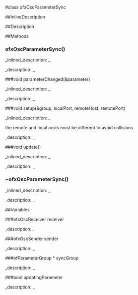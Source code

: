 #class ofxOscParameterSync


<!--
_visible: True_
_advanced: False_
_istemplated: False_
-->

##InlineDescription






##Description





##Methods



### ofxOscParameterSync()

<!--
_syntax: ofxOscParameterSync()_
_name: ofxOscParameterSync_
_returns: _
_returns_description: _
_parameters: _
_access: public_
_version_started: 0.8.0_
_version_deprecated: _
_summary: _
_constant: False_
_static: False_
_visible: True_
_advanced: False_
-->

_inlined_description: _








_description: _








<!----------------------------------------------------------------------------->

###void parameterChanged(&parameter)

<!--
_syntax: parameterChanged(&parameter)_
_name: parameterChanged_
_returns: void_
_returns_description: _
_parameters: ofAbstractParameter &parameter_
_access: private_
_version_started: 0.8.0_
_version_deprecated: _
_summary: _
_constant: False_
_static: False_
_visible: True_
_advanced: False_
-->

_inlined_description: _








_description: _








<!----------------------------------------------------------------------------->

###void setup(&group, localPort, remoteHost, remotePort)

<!--
_syntax: setup(&group, localPort, remoteHost, remotePort)_
_name: setup_
_returns: void_
_returns_description: _
_parameters: ofParameterGroup &group, int localPort, string remoteHost, int remotePort_
_access: public_
_version_started: 0.8.0_
_version_deprecated: _
_summary: _
_constant: False_
_static: False_
_visible: True_
_advanced: False_
-->

_inlined_description: _

the remote and local ports must be different to avoid collisions 








_description: _








<!----------------------------------------------------------------------------->

###void update()

<!--
_syntax: update()_
_name: update_
_returns: void_
_returns_description: _
_parameters: _
_access: public_
_version_started: 0.8.0_
_version_deprecated: _
_summary: _
_constant: False_
_static: False_
_visible: True_
_advanced: False_
-->

_inlined_description: _








_description: _








<!----------------------------------------------------------------------------->

### ~ofxOscParameterSync()

<!--
_syntax: ~ofxOscParameterSync()_
_name: ~ofxOscParameterSync_
_returns: _
_returns_description: _
_parameters: _
_access: public_
_version_started: 0.8.0_
_version_deprecated: _
_summary: _
_constant: False_
_static: False_
_visible: True_
_advanced: False_
-->

_inlined_description: _








_description: _








<!----------------------------------------------------------------------------->

##Variables



###ofxOscReceiver receiver

<!--
_name: receiver_
_type: ofxOscReceiver_
_access: private_
_version_started: 0.8.0_
_version_deprecated: _
_summary: _
_visible: True_
_constant: True_
_advanced: False_
-->

_description: _








<!----------------------------------------------------------------------------->

###ofxOscSender sender

<!--
_name: sender_
_type: ofxOscSender_
_access: private_
_version_started: 0.8.0_
_version_deprecated: _
_summary: _
_visible: True_
_constant: True_
_advanced: False_
-->

_description: _








<!----------------------------------------------------------------------------->

###ofParameterGroup *  syncGroup

<!--
_name: syncGroup_
_type: ofParameterGroup * _
_access: private_
_version_started: 0.8.0_
_version_deprecated: _
_summary: _
_visible: True_
_constant: True_
_advanced: False_
-->

_description: _








<!----------------------------------------------------------------------------->

###bool  updatingParameter

<!--
_name: updatingParameter_
_type: bool _
_access: private_
_version_started: 0.8.0_
_version_deprecated: _
_summary: _
_visible: True_
_constant: True_
_advanced: False_
-->

_description: _








<!----------------------------------------------------------------------------->

